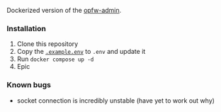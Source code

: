 Dockerized version of the [opfw-admin](https://github.com/coalaura/opfw-admin).

### Installation
1. Clone this repository
2. Copy the [`.example.env`](.example.env) to `.env` and update it
3. Run `docker compose up -d`
4. Epic

### Known bugs
- socket connection is incredibly unstable (have yet to work out why)